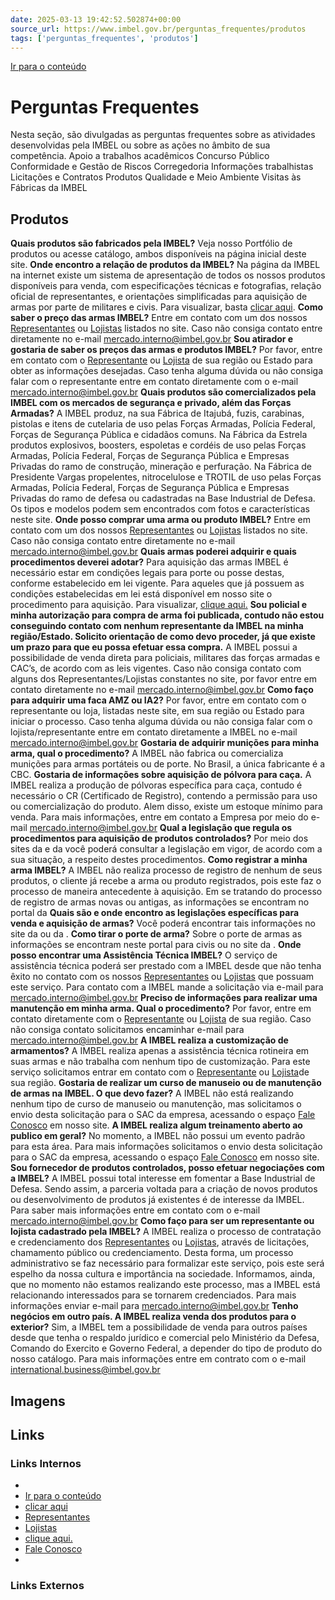 ```yaml
---
date: 2025-03-13 19:42:52.502874+00:00
source_url: https://www.imbel.gov.br/perguntas_frequentes/produtos
tags: ['perguntas_frequentes', 'produtos']
---
```


[](https://www.imbel.gov.br/perguntas_frequentes/produtos)
[Ir para o conteúdo](https://www.imbel.gov.br/perguntas_frequentes/produtos#conteudo)
#  Perguntas Frequentes
Nesta seção, são divulgadas as perguntas frequentes sobre as atividades desenvolvidas pela IMBEL ou sobre as ações no âmbito de sua competência.
Apoio a trabalhos acadêmicos Concurso Público Conformidade e Gestão de Riscos Corregedoria Informações trabalhistas Licitações e Contratos Produtos Qualidade e Meio Ambiente Visitas às Fábricas da IMBEL
##  Produtos
**Quais produtos são fabricados pela IMBEL?**
Veja nosso Portfólio de produtos ou acesse catálogo, ambos disponíveis na página inicial deste site.
**Onde encontro a relação de produtos da IMBEL?**
Na página da IMBEL na internet existe um sistema de apresentação de todos os nossos produtos disponíveis para venda, com especificações técnicas e fotografias, relação oficial de representantes, e orientações simplificadas para aquisição de armas por parte de militares e civis. Para visualizar, basta [clicar aqui](https://www.imbel.gov.br/#produtos).
**Como saber o preço das armas IMBEL?**
Entre em contato com um dos nossos [Representantes](https://www.imbel.gov.br/representante) ou [Lojistas](https://www.imbel.gov.br/lojistas) listados no site. Caso não consiga contato entre diretamente no e-mail mercado.interno@imbel.gov.br
**Sou atirador e gostaria de saber os preços das armas e produtos IMBEL?**
Por favor, entre em contato com o [Representante](https://www.imbel.gov.br/representante) ou [Lojista](https://www.imbel.gov.br/lojistas) de sua região ou Estado para obter as informações desejadas. Caso tenha alguma dúvida ou não consiga falar com o representante entre em contato diretamente com o e-mail mercado.interno@imbel.gov.br
**Quais produtos são comercializados pela IMBEL com os mercados de segurança e privado, além das Forças Armadas?**
A IMBEL produz, na sua Fábrica de Itajubá, fuzis, carabinas, pistolas e itens de cutelaria de uso pelas Forças Armadas, Polícia Federal, Forças de Segurança Pública e cidadãos comuns. Na Fábrica da Estrela produtos explosivos, boosters, espoletas e cordéis de uso pelas Forças Armadas, Polícia Federal, Forças de Segurança Pública e Empresas Privadas do ramo de construção, mineração e perfuração. Na Fábrica de Presidente Vargas propelentes, nitrocelulose e TROTIL de uso pelas Forças Armadas, Polícia Federal, Forças de Segurança Pública e Empresas Privadas do ramo de defesa ou cadastradas na Base Industrial de Defesa. Os tipos e modelos podem sem encontrados com fotos e características neste site.
**Onde posso comprar uma arma ou produto IMBEL?**
Entre em contato com um dos nossos [Representantes](https://www.imbel.gov.br/representante) ou [Lojistas](https://www.imbel.gov.br/lojistas) listados no site. Caso não consiga contato entre diretamente no e-mail mercado.interno@imbel.gov.br
**Quais armas poderei adquirir e quais procedimentos deverei adotar?**
Para aquisição das armas IMBEL é necessário estar em condições legais para porte ou posse destas, conforme estabelecido em lei vigente. Para aqueles que já possuem as condições estabelecidas em lei está disponível em nosso site o procedimento para aquisição. Para visualizar, [clique aqui.](https://www.imbel.gov.br/adquirir)
**Sou policial e minha autorização para compra de arma foi publicada, contudo não estou conseguindo contato com nenhum representante da IMBEL na minha região/Estado. Solicito orientação de como devo proceder, já que existe um prazo para que eu possa efetuar essa compra.**
A IMBEL possui a possibilidade de venda direta para policiais, militares das forças armadas e CAC’s, de acordo com as leis vigentes. Caso não consiga contato com alguns dos Representantes/Lojistas constantes no site, por favor entre em contato diretamente no e-mail mercado.interno@imbel.gov.br
**Como faço para adquirir uma faca AMZ ou IA2?**
Por favor, entre em contato com o representante ou loja, listadas neste site, em sua região ou Estado para iniciar o processo. Caso tenha alguma dúvida ou não consiga falar com o lojista/representante entre em contato diretamente a IMBEL no e-mail mercado.interno@imbel.gov.br
**Gostaria de adquirir munições para minha arma, qual o procedimento?**
A IMBEL não fabrica ou comercializa munições para armas portáteis ou de porte. No Brasil, a única fabricante é a CBC.
**Gostaria de informações sobre aquisição de pólvora para caça.**
A IMBEL realiza a produção de pólvoras específica para caça, contudo é necessário o CR (Certificado de Registro), contendo a permissão para uso ou comercialização do produto. Alem disso, existe um estoque mínimo para venda. Para mais informações, entre em contato a Empresa por meio do e-mail mercado.interno@imbel.gov.br
**Qual a legislação que regula os procedimentos para aquisição de produtos controlados?**
Por meio dos sites da e da você poderá consultar a legislação em vigor, de acordo com a sua situação, a respeito destes procedimentos.
**Como registrar a minha arma IMBEL?**
A IMBEL não realiza processo de registro de nenhum de seus produtos, o cliente já recebe a arma ou produto registrados, pois este faz o processo de maneira antecedente à aquisição. Em se tratando do processo de registro de armas novas ou antigas, as informações se encontram no portal da 
**Quais são e onde encontro as legislações específicas para venda e aquisição de armas?**
Você poderá encontrar tais informações no site da ou da .
**Como tirar o porte de arma?**
Sobre o porte de armas as informações se encontram neste portal para civis ou no site da .
**Onde posso encontrar uma Assistência Técnica IMBEL?**
O serviço de assistência técnica poderá ser prestado com a IMBEL desde que não tenha êxito no contato com os nossos [Representantes](https://www.imbel.gov.br/representante) ou [Lojistas](https://www.imbel.gov.br/lojistas) que possuam este serviço. Para contato com a IMBEL mande a solicitação via e-mail para mercado.interno@imbel.gov.br
**Preciso de informações para realizar uma manutenção em minha arma. Qual o procedimento?**
Por favor, entre em contato diretamente com o [Representante](https://www.imbel.gov.br/representante) ou [Lojista](https://www.imbel.gov.br/lojistas) de sua região. Caso não consiga contato solicitamos encaminhar e-mail para mercado.interno@imbel.gov.br
**A IMBEL realiza a customização de armamentos?**
A IMBEL realiza apenas a assistência técnica rotineira em suas armas e não trabalha com nenhum tipo de customização. Para este serviço solicitamos entrar em contato com o [Representante](https://www.imbel.gov.br/representante) ou [Lojista](https://www.imbel.gov.br/lojistas)de sua região.
**Gostaria de realizar um curso de manuseio ou de manutenção de armas na IMBEL. O que devo fazer?**
A IMBEL não está realizando nenhum tipo de curso de manuseio ou manutenção, mas solicitamos o envio desta solicitação para o SAC da empresa, acessando o espaço [Fale Conosco](https://www.imbel.gov.br/#faleconosco) em nosso site.
**A IMBEL realiza algum treinamento aberto ao publico em geral?**
No momento, a IMBEL não possui um evento padrão para esta área. Para mais informações solicitamos o envio desta solicitação para o SAC da empresa, acessando o espaço [Fale Conosco](https://www.imbel.gov.br/#faleconosco) em nosso site.
**Sou fornecedor de produtos controlados, posso efetuar negociações com a IMBEL?**
A IMBEL possui total interesse em fomentar a Base Industrial de Defesa. Sendo assim, a parceria voltada para a criação de novos produtos ou desenvolvimento de produtos já existentes é de interesse da IMBEL. Para saber mais informações entre em contato com o e-mail mercado.interno@imbel.gov.br
**Como faço para ser um representante ou lojista cadastrado pela IMBEL?**
A IMBEL realiza o processo de contratação e credenciamento dos [Representantes](https://www.imbel.gov.br/representante) ou [Lojistas](https://www.imbel.gov.br/lojistas), através de licitações, chamamento público ou credenciamento. Desta forma, um processo administrativo se faz necessário para formalizar este serviço, pois este será espelho da nossa cultura e importância na sociedade. Informamos, ainda, que no momento não estamos realizando este processo, mas a IMBEL está relacionando interessados para se tornarem credenciados. Para mais informações enviar e-mail para mercado.interno@imbel.gov.br
**Tenho negócios em outro país. A IMBEL realiza venda dos produtos para o exterior?**
Sim, a IMBEL tem a possibilidade de venda para outros países desde que tenha o respaldo jurídico e comercial pelo Ministério da Defesa, Comando do Exercito e Governo Federal, a depender do tipo de produto do nosso catálogo. Para mais informações entre em contrato com o e-mail international.business@imbel.gov.br
[ ](https://www.imbel.gov.br/perguntas_frequentes/produtos#home)


## Imagens



## Links

### Links Internos

- [](https://www.imbel.gov.br/perguntas_frequentes/produtos)
- [Ir para o conteúdo](https://www.imbel.gov.br/perguntas_frequentes/produtos#conteudo)
- [clicar aqui](https://www.imbel.gov.br/#produtos)
- [Representantes](https://www.imbel.gov.br/representante)
- [Lojistas](https://www.imbel.gov.br/lojistas)
- [clique aqui.](https://www.imbel.gov.br/adquirir)
- [Fale Conosco](https://www.imbel.gov.br/#faleconosco)
- [](https://www.imbel.gov.br/perguntas_frequentes/produtos#home)

### Links Externos


